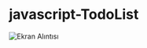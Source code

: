 # javascript-TodoList

![Ekran Alıntısı](https://user-images.githubusercontent.com/61495341/148655595-8b7b0987-7c7f-4f29-a3bf-0c66ac4f73de.PNG)
